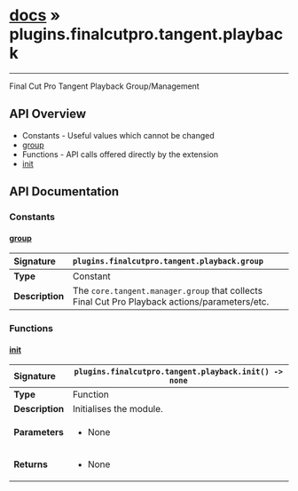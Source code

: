 # [docs](index.md) » plugins.finalcutpro.tangent.playback
---

Final Cut Pro Tangent Playback Group/Management

## API Overview
* Constants - Useful values which cannot be changed
 * [group](#group)
* Functions - API calls offered directly by the extension
 * [init](#init)

## API Documentation

### Constants

#### [group](#group)
| <span style="float: left;">**Signature**</span> | <span style="float: left;">`plugins.finalcutpro.tangent.playback.group` </span>                                                          |
| -----------------------------------------------------|---------------------------------------------------------------------------------------------------------|
| **Type**                                             | Constant |
| **Description**                                      | The `core.tangent.manager.group` that collects Final Cut Pro Playback actions/parameters/etc. |

### Functions

#### [init](#init)
| <span style="float: left;">**Signature**</span> | <span style="float: left;">`plugins.finalcutpro.tangent.playback.init() -> none` </span>                                                          |
| -----------------------------------------------------|---------------------------------------------------------------------------------------------------------|
| **Type**                                             | Function |
| **Description**                                      | Initialises the module. |
| **Parameters**                                       | <ul><li>None</li></ul> |
| **Returns**                                          | <ul><li>None</li></ul> |

